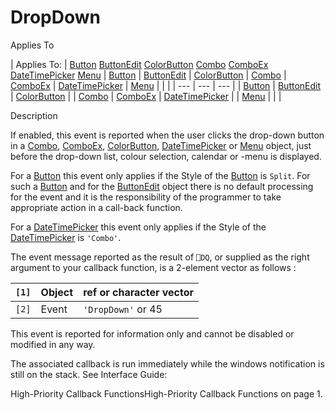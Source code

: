 




<h1 class="heading"><span class="name">DropDown</span></h1>

Applies To

| Applies To: | [Button](../a-z/button.md) [ButtonEdit](../a-z/buttonedit.md) [ColorButton](../a-z/colorbutton.md) [Combo](../a-z/combo.md) [ComboEx](../a-z/comboex.md) [DateTimePicker](../a-z/datetimepicker.md) [Menu](../a-z/menu.md) | [Button](../a-z/button.md) | [ButtonEdit](../a-z/buttonedit.md) | [ColorButton](../a-z/colorbutton.md) | [Combo](../a-z/combo.md) | [ComboEx](../a-z/comboex.md) | [DateTimePicker](../a-z/datetimepicker.md) | [Menu](../a-z/menu.md) |  |  |
| --- | --- | ---  |
| [Button](../a-z/button.md) | [ButtonEdit](../a-z/buttonedit.md) | [ColorButton](../a-z/colorbutton.md) |
| [Combo](../a-z/combo.md) | [ComboEx](../a-z/comboex.md) | [DateTimePicker](../a-z/datetimepicker.md) |
| [Menu](../a-z/menu.md) |  |  |


Description


If enabled, this event is reported when the user clicks the drop-down button in a  [Combo](../a-z/combo.md), [ComboEx](../a-z/comboex.md), [ColorButton](../a-z/colorbutton.md), [DateTimePicker](../a-z/datetimepicker.md) or [Menu](../a-z/menu.md) object, just before the drop-down list, colour selection, calendar or -menu is displayed.



For a [Button](../a-z/button.md) this event only applies if the Style of the [Button](../a-z/button.md) is `Split`. For such a [Button](../a-z/button.md) and for the [ButtonEdit](../a-z/buttonedit.md) object there is no default processing for the event and it is the responsibility of the programmer to take appropriate action in a call-back function.


For a [DateTimePicker](../a-z/datetimepicker.md) this event only applies if the Style of the [DateTimePicker](../a-z/datetimepicker.md) is `'Combo'`.



The event message reported as the result of `⎕DQ`, or supplied as the right argument to your callback function, is a 2-element vector as follows :

| `[1]` | Object | ref or character vector |
| --- | --- | ---  |
| `[2]` | Event | `'DropDown'` or 45 |



This event is reported for information only and cannot be disabled or modified in any way.


The associated callback is run immediately while the windows notification is still on the stack. See 
Interface Guide: 

High-Priority Callback FunctionsHigh-Priority Callback Functions on page 1.


